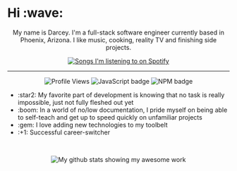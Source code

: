 <h1>Hi :wave:</h1>
<!-- <hr style="border:0.5px solid black" /> -->
<p align="center">My name is Darcey. I'm a full-stack software engineer currently based in Phoenix, Arizona. I like music, cooking, reality TV and finishing side projects.</p>

<p align="center">
    <a href="https://github.com/kittinan/spotify-github-profile">
        <img alt="Songs I'm listening to on Spotify" src="https://spotify-github-profile.vercel.app/api/view?uid=grundy.darcey&cover_image=true&theme=default">
    </a>
</p>
<hr />


<p align ="center">
<img alt="Profile Views" src="https://komarev.com/ghpvc/?username=grundydarcey&color=brightgreen" />
<img alt="JavaScript badge" src="https://img.shields.io/badge/JavaScript-JS-brightgreen?style=flat&logo=javascript" />
<img alt="NPM badge" src="https://img.shields.io/badge/NPM-NPM-brightgreen?style=flat&logo=npm" />
<br />
<ul>
    <li>:star2: My favorite part of development is knowing that no task is really impossible, just not fully fleshed out yet</li>
    <li>:boom: In a world of no/low documentation, I pride myself on being able to self-teach and get up to speed quickly on unfamiliar projects</li>
    <li>:gem: I love adding new technologies to my toolbelt</li>
    <li>:+1: Successful career-switcher</li>
</ul>
</p><br />

<p align="center">    
    <img src="https://github-readme-stats.vercel.app/api?username=grundydarcey&theme=chartreuse-dark" alt="My github stats showing my awesome work">
</p>
